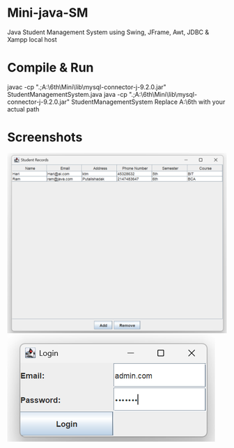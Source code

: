 
 # Mini-java-SM
 Java Student Management System using Swing, JFrame, Awt, JDBC & Xampp local host
 
 # Compile & Run 
javac -cp ".;A:\6th\Mini\lib\mysql-connector-j-9.2.0.jar" StudentManagementSystem.java
java -cp ".;A:\6th\Mini\lib\mysql-connector-j-9.2.0.jar" StudentManagementSystem
Replace A:\6th with your actual path

# Screenshots
![forgit](https://github.com/sanjeevRae/Mini-java-SM/blob/main/Screenshot%202025-02-09%20120908.png)
![forgit](https://github.com/sanjeevRae/Mini-java-SM/blob/main/Screenshot%202025-02-09%20120738.png)

